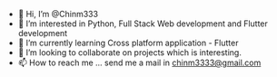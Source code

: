 - 👋 Hi, I’m @Chinm333
- 👀 I’m interested in Python, Full Stack Web development and Flutter development
- 🌱 I’m currently learning Cross platform application - Flutter
- 💞️ I’m looking to collaborate on projects which is interesting.
- 📫 How to reach me ... send me a mail in chinm3333@gmail.com

<!---
Chinm333/Chinm333 is a ✨ special ✨ repository because its `README.md` (this file) appears on your GitHub profile.
You can click the Preview link to take a look at your changes.
--->

